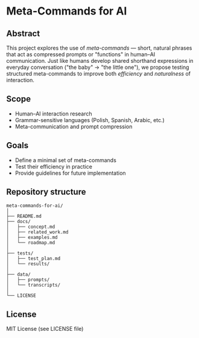 # Meta-Commands for AI

## Abstract
This project explores the use of *meta-commands* — short, natural phrases that act as compressed prompts or "functions" in human–AI communication. Just like humans develop shared shorthand expressions in everyday conversation ("the baby" → "the little one"), we propose testing structured meta-commands to improve both *efficiency* and *naturalness* of interaction.

## Scope
- Human–AI interaction research
- Grammar-sensitive languages (Polish, Spanish, Arabic, etc.)
- Meta-communication and prompt compression

## Goals
- Define a minimal set of meta-commands
- Test their efficiency in practice
- Provide guidelines for future implementation

## Repository structure
```
meta-commands-for-ai/
│
├── README.md
├── docs/
│   ├── concept.md
│   ├── related_work.md
│   ├── examples.md
│   └── roadmap.md
│
├── tests/
│   ├── test_plan.md
│   └── results/
│
├── data/
│   ├── prompts/
│   └── transcripts/
│
└── LICENSE
```

## License
MIT License (see LICENSE file)
